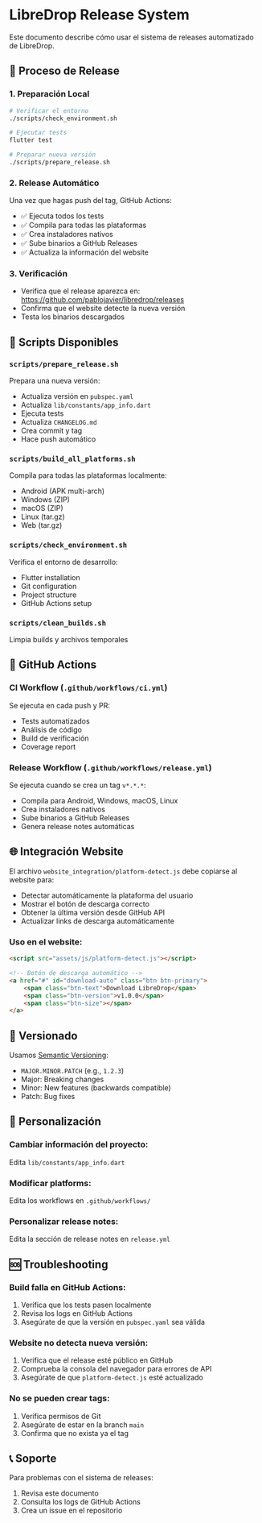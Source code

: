 # LibreDrop Release System

Este documento describe cómo usar el sistema de releases automatizado de LibreDrop.

## 🚀 Proceso de Release

### 1. Preparación Local
```bash
# Verificar el entorno
./scripts/check_environment.sh

# Ejecutar tests
flutter test

# Preparar nueva versión
./scripts/prepare_release.sh
```

### 2. Release Automático
Una vez que hagas push del tag, GitHub Actions:
- ✅ Ejecuta todos los tests
- ✅ Compila para todas las plataformas
- ✅ Crea instaladores nativos
- ✅ Sube binarios a GitHub Releases
- ✅ Actualiza la información del website

### 3. Verificación
- Verifica que el release aparezca en: https://github.com/pablojavier/libredrop/releases
- Confirma que el website detecte la nueva versión
- Testa los binarios descargados

## 📝 Scripts Disponibles

### `scripts/prepare_release.sh`
Prepara una nueva versión:
- Actualiza versión en `pubspec.yaml`
- Actualiza `lib/constants/app_info.dart`
- Ejecuta tests
- Actualiza `CHANGELOG.md`
- Crea commit y tag
- Hace push automático

### `scripts/build_all_platforms.sh`
Compila para todas las plataformas localmente:
- Android (APK multi-arch)
- Windows (ZIP)
- macOS (ZIP) 
- Linux (tar.gz)
- Web (tar.gz)

### `scripts/check_environment.sh`
Verifica el entorno de desarrollo:
- Flutter installation
- Git configuration
- Project structure
- GitHub Actions setup

### `scripts/clean_builds.sh`
Limpia builds y archivos temporales

## 🔄 GitHub Actions

### CI Workflow (`.github/workflows/ci.yml`)
Se ejecuta en cada push y PR:
- Tests automatizados
- Análisis de código
- Build de verificación
- Coverage report

### Release Workflow (`.github/workflows/release.yml`)
Se ejecuta cuando se crea un tag `v*.*.*`:
- Compila para Android, Windows, macOS, Linux
- Crea instaladores nativos
- Sube binarios a GitHub Releases
- Genera release notes automáticas

## 🌐 Integración Website

El archivo `website_integration/platform-detect.js` debe copiarse al website para:
- Detectar automáticamente la plataforma del usuario
- Mostrar el botón de descarga correcto
- Obtener la última versión desde GitHub API
- Actualizar links de descarga automáticamente

### Uso en el website:
```html
<script src="assets/js/platform-detect.js"></script>

<!-- Botón de descarga automático -->
<a href="#" id="download-auto" class="btn btn-primary">
    <span class="btn-text">Download LibreDrop</span>
    <span class="btn-version">v1.0.0</span>
    <span class="btn-size"></span>
</a>
```

## 🎯 Versionado

Usamos [Semantic Versioning](https://semver.org/):
- `MAJOR.MINOR.PATCH` (e.g., `1.2.3`)
- Major: Breaking changes
- Minor: New features (backwards compatible)
- Patch: Bug fixes

## 🔧 Personalización

### Cambiar información del proyecto:
Edita `lib/constants/app_info.dart`

### Modificar platforms:
Edita los workflows en `.github/workflows/`

### Personalizar release notes:
Edita la sección de release notes en `release.yml`

## 🆘 Troubleshooting

### Build falla en GitHub Actions:
1. Verifica que los tests pasen localmente
2. Revisa los logs en GitHub Actions
3. Asegúrate de que la versión en `pubspec.yaml` sea válida

### Website no detecta nueva versión:
1. Verifica que el release esté público en GitHub
2. Comprueba la consola del navegador para errores de API
3. Asegúrate de que `platform-detect.js` esté actualizado

### No se pueden crear tags:
1. Verifica permisos de Git
2. Asegúrate de estar en la branch `main`
3. Confirma que no exista ya el tag

## 📞 Soporte

Para problemas con el sistema de releases:
1. Revisa este documento
2. Consulta los logs de GitHub Actions
3. Crea un issue en el repositorio
